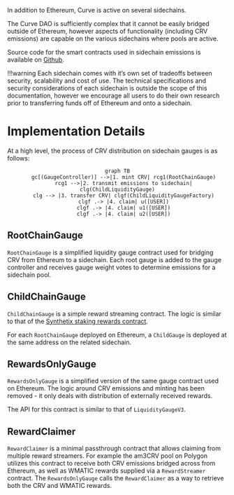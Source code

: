 In addition to Ethereum, Curve is active on several sidechains.

The Curve DAO is sufficiently complex that it cannot be easily bridged outside of Ethereum, however aspects of functionality (including CRV emissions) are capable on the various sidechains where pools are active.

Source code for the smart contracts used in sidechain emissions is available on [Github](https://github.com/curvefi/curve-dao-contracts/tree/master/contracts/gauges/sidechain).

!!!warning
    Each sidechain comes with it’s own set of tradeoffs between security, scalability and cost of use. The technical specifications and security considerations of each sidechain is outside the scope of this documentation, however we encourage all users to do their own research prior to transferring funds off of Ethereum and onto a sidechain.


# **Implementation Details**

At a high level, the process of CRV distribution on sidechain gauges is as follows:

<div align="center">

```mermaid
graph TB
    gc[(GaugeController)] -->|1. mint CRV| rcg1(RootChainGauge)
    rcg1 -->|2. transmit emissions to sidechain| clg(ChildLiquidityGauge)
    clg --> |3. transfer CRV| clgf(ChildLiquidityGaugeFactory)
    clgf .-> |4. claim| u([USER])
    clgf .-> |4. claim| u1([USER])
    clgf .-> |4. claim| u2([USER])
```
</div>


## **RootChainGauge**
`RootChainGauge` is a simplified liquidity gauge contract used for bridging CRV from Ethereum to a sidechain. Each root gauge is added to the gauge controller and receives gauge weight votes to determine emissions for a sidechain pool.


## **ChildChainGauge**
`ChildChainGauge` is a simple reward streaming contract. The logic is similar to that of the [Synthetix staking rewards contract](https://github.com/Synthetixio/synthetix/blob/master/contracts/StakingRewards.sol).

For each `RootChainGauge` deployed on Ethereum, a `ChildGauge` is deployed at the same address on the related sidechain.


## **RewardsOnlyGauge**
`RewardsOnlyGauge` is a simplified version of the same gauge contract used on Ethereum. The logic around CRV emissions and minting has been removed - it only deals with distribution of externally received rewards.

The API for this contract is similar to that of `LiquidityGaugeV3`.


## **RewardClaimer**
`RewardClaimer` is a minimal passthrough contract that allows claiming from multiple reward streamers. For example the am3CRV pool on Polygon utilizes this contract to receive both CRV emissions bridged across from Ethereum, as well as WMATIC rewards supplied via a `RewardStreamer` contract. The `RewardsOnlyGauge` calls the `RewardClaimer` as a way to retrieve both the CRV and WMATIC rewards.

